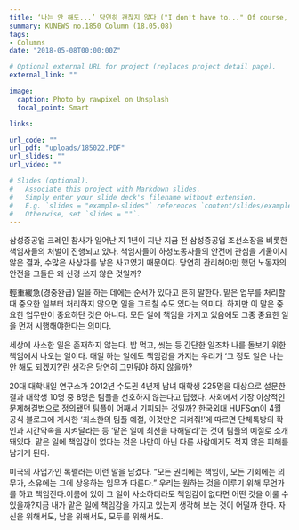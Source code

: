 ```yaml
---
title: ‘나는 안 해도...’ 당연히 괜찮지 않다 ("I don't have to..." Of course, it's not okay)
summary: KUNEWS no.1850 Column (18.05.08)
tags:
- Columns
date: "2018-05-08T00:00:00Z"

# Optional external URL for project (replaces project detail page).
external_link: ""

image:
  caption: Photo by rawpixel on Unsplash
  focal_point: Smart

links: 

url_code: ""
url_pdf: "uploads/185022.PDF"
url_slides: ""
url_video: ""

# Slides (optional).
#   Associate this project with Markdown slides.
#   Simply enter your slide deck's filename without extension.
#   E.g. `slides = "example-slides"` references `content/slides/example-slides.md`.
#   Otherwise, set `slides = ""`.
---
```


<p>삼성중공업 크레인 참사가 일어난 지 1년이 지난 지금 전 삼성중공업 조선소장을 비롯한 책임자들의 처벌이 진행되고 있다. 책임자들이 하청노동자들의 안전에 관심을 기울이지 않은 결과, 수많은 사상자를 낳은 사고였기 때문이다. 당연히 관리해야만 했던 노동자의 안전을 그들은 왜 신경 쓰지 않은 것일까?</p>
  <p>輕重緩急(경중완급) 일을 하는 데에는 순서가 있다고 흔히 말한다. 맡은 업무를 처리할 때 중요한 일부터 처리하지 않으면 일을 그르칠 수도 있다는 의미다. 하지만 이 말은 중요한 업무만이 중요하단 것은 아니다. 모든 일에 책임을 가지고 있음에도 그중 중요한 일을 먼저 시행해야한다는 의미다.</p>
  <p>세상에 사소한 일은 존재하지 않는다. 밥 먹고, 씻는 등 간단한 일조차 나를 돌보기 위한 책임에서 나오는 일이다. 매일 하는 일에도 책임감을 가지는 우리가 ‘그 정도 일은 나는 안 해도 되겠지?’란 생각은 당연히 그만둬야 하지 않을까?</p>
  <p>20대 대학내일 연구소가 2012년 수도권 4년제 남녀 대학생 225명을 대상으로 설문한 결과 대학생 10명 중 8명은 팀플을 선호하지 않는다고 답했다. 사회에서 가장 이상적인 문제해결법으로 정의됐던 팀플이 어째서 기피되는 것일까? 한국외대 HUFSon이 4월 공식 블로그에 게시한 ‘최소한의 팀플 예절, 이것만은 지켜줘!’에 따르면 단체톡방의 확인과 시간약속을 지켜달라는 등 ‘맡은 일에 최선을 다해달라’는 것이 팀플의 예절로 소개돼있다. 맡은 일에 책임감이 없다는 것은 나만이 아닌 다른 사람에게도 적지 않은 피해를 남기게 된다.</p>
<p>미국의 사업가인 록펠러는 이런 말을 남겼다. “모든 권리에는 책임이, 모든 기회에는 의무가, 소유에는 그에 상응하는 임무가 따른다.” 우리는 원하는 것을 이루기 위해 무언가를 하고 책임진다.이룸에 있어 그 일이 사소하더라도 책임감이 없다면 어떤 것을 이룰 수 있을까?지금 내가 맡은 일에 책임감을 가지고 있는지 생각해 보는 것이 어떨까 한다. 자신을 위해서도, 남을 위해서도, 모두를 위해서도.</p>

